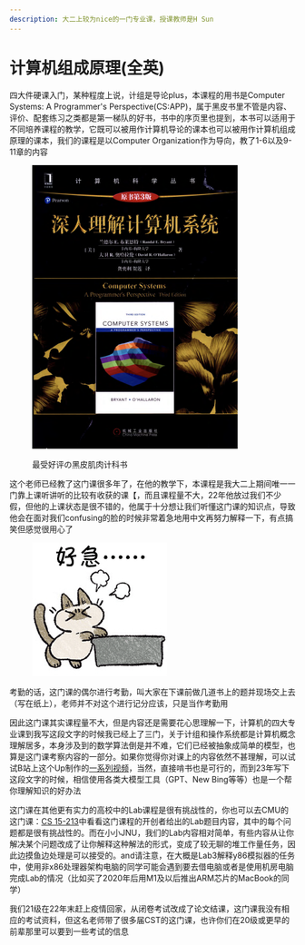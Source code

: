 ```yaml
---
description: 大二上较为nice的一门专业课，授课教师是H Sun
---
```


# 计算机组成原理(全英)

四大件硬课入门，某种程度上说，计组是导论plus，本课程的用书是Computer Systems: A Programmer's Perspective(CS:APP)，属于黑皮书里不管是内容、评价、配套练习之类都是第一梯队的好书，书中的序页里也提到，本书可以适用于不同培养课程的教学，它既可以被用作计算机导论的课本也可以被用作计算机组成原理的课本，我们的课程是以Computer Organization作为导向，教了1-6以及9-11章的内容

<figure><img src="../../.gitbook/assets/CSAPP.png" alt="" width="362"><figcaption><p>最受好评の黑皮肌肉计科书</p></figcaption></figure>

这个老师已经教了这门课很多年了，在他的教学下，本课程是我大二上期间唯一一门靠上课听讲听的比较有收获的课【，而且课程量不大，22年他放过我们不少假，但他的上课状态是很不错的，他属于十分想让我们听懂这门课的知识点，导致他会在面对我们confusing的脸的时候非常着急地用中文再努力解释一下，有点搞笑但感觉很用心了

<figure><img src="../../.gitbook/assets/haoji.png" alt=""><figcaption></figcaption></figure>

考勤的话，这门课的偶尔进行考勤，叫大家在下课前做几道书上的题并现场交上去（写在纸上），老师并不对这个进行记分应该，只是当作考勤用

因此这门课其实课程量不大，但是内容还是需要花心思理解一下，计算机的四大专业课到我写这段文字的时候我已经上了三门，关于计组和操作系统都是计算机概念理解居多，本身涉及到的数学算法倒是并不难，它们已经被抽象成简单的模型，也算是这门课考察内容的一部分。如果你觉得你对课上的内容依然不甚理解，可以试试B站上这个Up制作的[一系列视频](https://www.bilibili.com/video/BV1cD4y1D7uR/?share_source=copy_web&vd_source=2e2bcfa887bf8da9bde84af9fe79f8eb)，当然，直接啃书也是可行的，而到23年写下这段文字的时候，相信使用各类大模型工具（GPT、New Bing等等）也是一个帮你理解知识的好办法

这门课在其他更有实力的高校中的Lab课程是很有挑战性的，你也可以去CMU的这门课：[CS 15-213](http://csapp.cs.cmu.edu/3e/labs.html)中看看这门课程的开创者给出的Lab题目内容，其中的每个问题都是很有挑战性的。而在小小JNU，我们的Lab内容相对简单，有些内容从让你解决某个问题改成了让你解释这种解法的形式，变成了较无聊的堆工作量任务，因此边摸鱼边处理是可以接受的。and请注意，在大概是Lab3解释y86模拟器的任务中，使用非x86处理器架构电脑的同学可能会遇到要去借电脑或者是使用机房电脑完成Lab的情况（比如买了2020年后用M1及以后推出ARM芯片的MacBook的同学）

我们21级在22年末赶上疫情回家，从闭卷考试改成了论文结课，这门课我没有相应的考试资料，但这名老师带了很多届CST的这门课，也许你们在20级或更早的前辈那里可以要到一些考试的信息